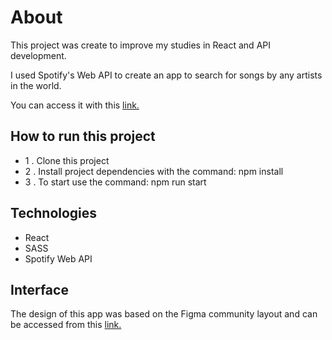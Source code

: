 # About

This project was create to improve my studies in React and API development.

I used Spotify's Web API to create an app to search for songs by any artists in the world.

You can access it with this [link.](https://spotify-minimalist.vercel.app/)

## How to run this project

- 1 . Clone this project 
- 2 . Install project dependencies with the command: npm install
- 3 . To start use the command: npm run start

## Technologies

- React
- SASS
- Spotify Web API


## Interface

The design of this app was based on the Figma community layout and can be accessed from this [link.](https://www.figma.com/file/1nvSK82Kde4PV1WNo0OljB/Spotify-Redesign-Minimalist-%7C-UI-Redesenhada-(Community)?node-id=0%3A1)

